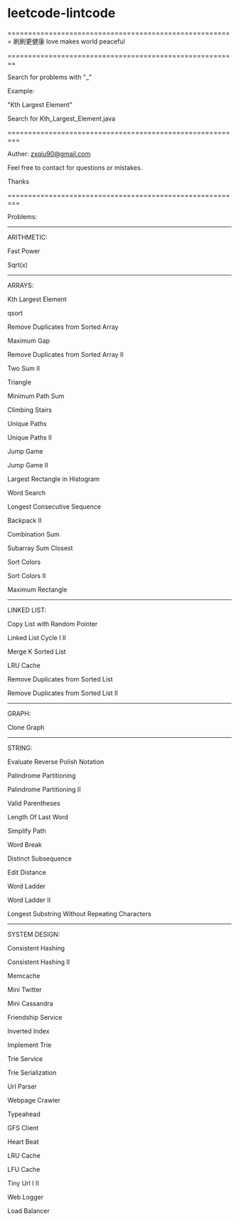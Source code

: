 # leetcode-lintcode
=======================================================
刷刷更健康
love makes world peaceful

========================================================

Search for problems with "_"

Example:

"Kth Largest Element"

Search for Kth_Largest_Element.java



=========================================================

Auther: zxqiu90@gmail.com

Feel free to contact for questions or mistakes.

Thanks


=========================================================


Problems:

---------------------------------------------------------

ARITHMETIC:

Fast Power

Sqrt(x)

---------------------------------------------------------

ARRAYS:

Kth Largest Element

qsort

Remove Duplicates from Sorted Array

Maximum Gap

Remove Duplicates from Sorted Array II

Two Sum II

Triangle

Minimum Path Sum

Climbing Stairs

Unique Paths

Unique Paths II

Jump Game

Jump Game II

Largest Rectangle in Histogram

Word Search

Longest Consecutive Sequence

Backpack II

Combination Sum

Subarray Sum Closest

Sort Colors

Sort Colors II

Maximum Rectangle

---------------------------------------------------------

LINKED LIST:

Copy List with Random Pointer

Linked List Cycle I II

Merge K Sorted List

LRU Cache

Remove Duplicates from Sorted List

Remove Duplicates from Sorted List II

---------------------------------------------------------

GRAPH:

Clone Graph

---------------------------------------------------------

STRING:

Evaluate Reverse Polish Notation

Palindrome Partitioning

Palindrome Partitioning II

Valid Parentheses

Length Of Last Word

Simplify Path

Word Break

Distinct Subsequence

Edit Distance

Word Ladder

Word Ladder II

Longest Substring Without Repeating Characters

---------------------------------------------------------

SYSTEM DESIGN:

Consistent Hashing

Consistent Hashing II

Memcache

Mini Twitter

Mini Cassandra

Friendship Service

Inverted Index

Implement Trie

Trie Service

Trie Serialization

Url Parser

Webpage Crawler

Typeahead

GFS Client

Heart Beat

LRU Cache

LFU Cache

Tiny Url I II

Web Logger

Load Balancer
